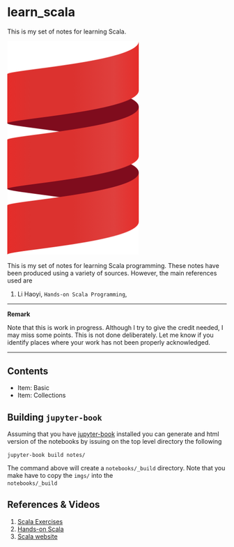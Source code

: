 # learn_scala

This is my set of notes for learning Scala.




<img src="notes/imgs/logo.png" width="60%"  marging-left="60px"/>

This is my set of notes for learning Scala programming. These notes have been produced using a variety of sources. However, the main references used are


1. Li Haoyi, ```Hands-on Scala Programming```,

---
**Remark**

Note that this is work in progress. Although I try to give the credit needed, I may miss some points. 
This is not done deliberately. Let me know if you identify places where your work has not been properly acknowledged.

---

## Contents

- Item: Basic
- Item: Collections

## Building ```jupyter-book```

Assuming that you have <a href="https://jupyterbook.org/intro.html">jupyter-book</a> installed you can generate
and html version of the notebooks by issuing on the top level directory the following

```
jupyter-book build notes/
```

The command above will create a ```notebooks/_build``` directory.  Note that you make have to copy the ```imgs/``` into the  
```notebooks/_build```

## References & Videos

1. <a href="https://www.scala-exercises.org/">Scala Exercises</a>
2. <a href="https://github.com/handsonscala">Hands-on Scala</a>
3. <a href="https://www.scala-lang.org/">Scala website</a>

